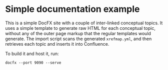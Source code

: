 # Simple documentation example

This is a simple DocFX site with a couple of inter-linked conceptual topics.
It uses a simple template to generate raw HTML for each conceptual topic, without any of the outer page markup that the regular templates would generate.
The import script scans the generated `xrefmap.yml`, and then retrieves each topic and inserts it into Confluence.

To build it and host it, run:

```
docfx --port 9090 --serve
```
